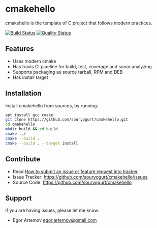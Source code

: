 cmakehello
==========

cmakehello is the template of C project that follows modern practices.

[![Build Status](https://travis-ci.org/souryogurt/cmakehello.svg?branch=master)](https://travis-ci.org/souryogurt/cmakehello)
[![Quality Status](https://sonarcloud.io/api/project_badges/measure?project=souryogurt_cmakehello&metric=alert_status)](https://sonarcloud.io/dashboard?id=souryogurt_cmakehello)

Features
--------

- Uses modern cmake
- Has travis CI pipeline for build, test, coverage and sonar analyzing
- Supports packaging as source tarball, RPM and DEB
- Has install target

Installation
------------

Install cmakehello from sources, by running:

```sh
apt install gcc cmake
git clone https://github.com/souryogurt/cmakehello.git
cd cmakehello
mkdir build && cd build
cmake ../
cmake --build .
cmake --build . --target install
```

Contribute
----------
- Read [How to submit an issue or feature request into tracker](https://github.com/souryogurt/cmakehello/wiki/How-to-submit-an-issue-or-feature-request)
- Issue Tracker: https://github.com/souryogurt/cmakehello/issues
- Source Code: https://github.com/souryogurt/cmakehello

Support
-------

If you are having issues, please let me know.
* Egor Artemov <egor.artemov@gmail.com>
